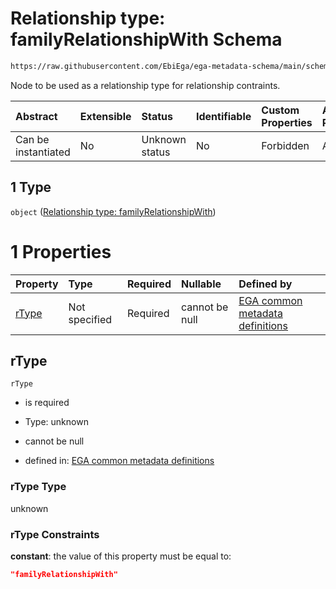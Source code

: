 # Relationship type: familyRelationshipWith Schema

```txt
https://raw.githubusercontent.com/EbiEga/ega-metadata-schema/main/schemas/EGA.policy.json#/properties/policyRelationships/items/allOf/1/anyOf/2/allOf/0/anyOf/1
```

Node to be used as a relationship type for relationship contraints.

| Abstract            | Extensible | Status         | Identifiable | Custom Properties | Additional Properties | Access Restrictions | Defined In                                                                   |
| :------------------ | :--------- | :------------- | :----------- | :---------------- | :-------------------- | :------------------ | :--------------------------------------------------------------------------- |
| Can be instantiated | No         | Unknown status | No           | Forbidden         | Allowed               | none                | [EGA.policy.json\*](../../../schemas/EGA.policy.json "open original schema") |

## 1 Type

`object` ([Relationship type: familyRelationshipWith](ega-4-defs-relationship-type-familyrelationshipwith.md))

# 1 Properties

| Property        | Type          | Required | Nullable       | Defined by                                                                                                                                                                                                                                                             |
| :-------------- | :------------ | :------- | :------------- | :--------------------------------------------------------------------------------------------------------------------------------------------------------------------------------------------------------------------------------------------------------------------- |
| [rType](#rtype) | Not specified | Required | cannot be null | [EGA common metadata definitions](ega-4-defs-relationship-type-familyrelationshipwith-properties-rtype.md "https://raw.githubusercontent.com/EbiEga/ega-metadata-schema/main/schemas/EGA.common-definitions.json#/$defs/rTypeFamilyRelationshipWith/properties/rType") |

## rType



`rType`

*   is required

*   Type: unknown

*   cannot be null

*   defined in: [EGA common metadata definitions](ega-4-defs-relationship-type-familyrelationshipwith-properties-rtype.md "https://raw.githubusercontent.com/EbiEga/ega-metadata-schema/main/schemas/EGA.common-definitions.json#/$defs/rTypeFamilyRelationshipWith/properties/rType")

### rType Type

unknown

### rType Constraints

**constant**: the value of this property must be equal to:

```json
"familyRelationshipWith"
```

